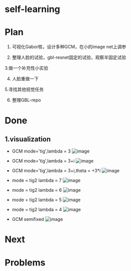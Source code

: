 # self-learning


# Plan
1. 可视化Gabor核，设计多种GCM，在小的image net上调参

2. 整理人脸的试验，gbl-resnet固定的试验，观察半固定试验

3.做一个补充性小实验

4. 人脸重做一下

5.寻找其他视觉任务

6. 整理GBL-repo


# Done
## 1.visualization

- GCM mode='tig',lambda = 3
![image](https://user-images.githubusercontent.com/18660986/50875910-65fd4580-1405-11e9-8956-178b2214057f.png)

- GCM mode='tig',lambda = 3+i
![image](https://user-images.githubusercontent.com/18660986/50945198-98bf4080-14ce-11e9-8ec0-79bbda472a80.png)

- GCM mode='tig',lambda = 3+i,theta = +3*i
![image](https://user-images.githubusercontent.com/18660986/50945689-d6bd6400-14d0-11e9-9b34-81cc3a2328e6.png)

- mode = tig2 lambda = 7
![image](https://user-images.githubusercontent.com/18660986/50944757-a5429980-14cc-11e9-9cb9-0fdc771b93b8.png)

- mode = tig2 lambda = 6
![image](https://user-images.githubusercontent.com/18660986/50944991-a627fb00-14cd-11e9-8069-59dc1b7a1801.png)

- mode = tig2 lambda = 5
![image](https://user-images.githubusercontent.com/18660986/50945052-eedfb400-14cd-11e9-9a5c-b21c977a0c5e.png)

- mode = tig2 lambda = 4
![image](https://user-images.githubusercontent.com/18660986/50945117-323a2280-14ce-11e9-8da3-e0a297d3c5e7.png)

- GCM semifixed
![image](https://user-images.githubusercontent.com/18660986/50875927-8927f500-1405-11e9-96a1-930753356cea.png)


# Next



# Problems

